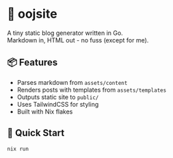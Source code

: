 # 🐾 oojsite

A tiny static blog generator written in Go.  
Markdown in, HTML out - no fuss (except for me).

## 📦 Features

- Parses markdown from `assets/content`
- Renders posts with templates from `assets/templates`
- Outputs static site to `public/`
- Uses TailwindCSS for styling
- Built with Nix flakes

## 🚀 Quick Start

```bash
nix run
```
